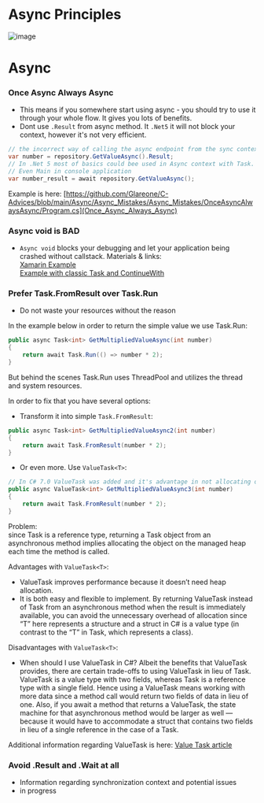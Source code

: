 # Async Principles

![image](https://user-images.githubusercontent.com/4239376/197389621-32d9199e-6b6a-4b12-9daa-cb6306ca28b8.png)


# Async
### Once Async Always Async
* This means if you somewhere start using async - you should try to use it through your whole flow. It gives you lots of benefits.
* Dont use `.Result` from async method. It `.Net5` it will not block your context, however it's not very efficient.  
  
```csharp
// the incorrect way of calling the async endpoint from the sync context  
var number = repository.GetValueAsync().Result;  
// In .Net 5 most of basics could bee used in Async context with Task.  
// Even Main in console application  
var number_result = await repository.GetValueAsync();  
 ```

Example is here: [https://github.com/Glareone/C-Advices/blob/main/Async/Async_Mistakes/Async_Mistakes/OnceAsyncAlwaysAsync/Program.cs](Once_Async_Always_Async)

### Async void is BAD
* `Async void` blocks your debugging and let your application being crashed without callstack.
Materials & links:  
[Xamarin Example](https://johnthiriet.com/removing-async-void/)  
[Example with classic Task and ContinueWith](https://theburningmonk.com/2012/10/c-beware-of-async-void-in-your-code/)

### Prefer Task.FromResult over Task.Run
* Do not waste your resources without the reason
 
 In the example below in order to return the simple value we use Task.Run:  

```csharp
public async Task<int> GetMultipliedValueAsync(int number)
{
    return await Task.Run(() => number * 2);
}
```
 But behind the scenes Task.Run uses ThreadPool and utilizes the thread and system resources.  

In order to fix that you have several options:
* Transform it into simple `Task.FromResult`:  

```csharp
public async Task<int> GetMultipliedValueAsync2(int number)
{
    return await Task.FromResult(number * 2);
}
```

* Or even more. Use `ValueTask<T>`:  

```csharp
// In C# 7.0 ValueTask was added and it's advantage in not allocating object in a heap as an additional resources.
public async ValueTask<int> GetMultipliedValueAsync3(int number)
{
    return await Task.FromResult(number * 2);
}
```

Problem:  
since Task is a reference type, returning a Task object from an asynchronous method implies allocating the object on the managed heap each time the method is called.

Advantages with `ValueTask<T>`:
* ValueTask<T> improves performance because it doesn’t need heap allocation. 
* It is both easy and flexible to implement. By returning ValueTask<T> instead of Task<T> from an asynchronous method when the result is immediately available, you can avoid the unnecessary overhead of allocation since “T” here represents a structure and a struct in C# is a value type (in contrast to the “T” in Task<T>, which represents a class).

Disadvantages with `ValueTask<T>`:  
* When should I use ValueTask in C#?
Albeit the benefits that ValueTask provides, there are certain trade-offs to using ValueTask in lieu of Task. ValueTask is a value type with two fields, whereas Task is a reference type with a single field. Hence using a ValueTask means working with more data since a method call would return two fields of data in lieu of one. Also, if you await a method that returns a ValueTask, the state machine for that asynchronous method would be larger as well — because it would have to accommodate a struct that contains two fields in lieu of a single reference in the case of a Task.

Additional information regarding ValueTask is here: [Value Task article](https://www.infoworld.com/article/3565433/how-to-use-valuetask-in-csharp.html#:~:text=ValueTask%20is%20a%20value%20type,data%20in%20lieu%20of%20one.)



### Avoid .Result and .Wait at all
* Information regarding synchronization context and potential issues
* in progress


